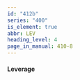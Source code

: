 ```yaml
---
id: "412b"
series: "400"
is_element: true
abbr: LEV
heading_level: 4
page_in_manual: 410-8
---
```


#### Leverage